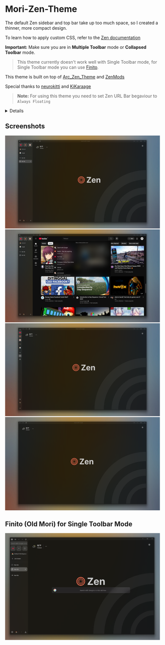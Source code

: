 # Mori-Zen-Theme

The default Zen sidebar and top bar take up too much space, so I created a thinner, more compact design.

To learn how to apply custom CSS, refer to the [Zen documentation](https://docs.zen-browser.app/guides/live-editing)

**Important:** Make sure you are in **Multiple Toolbar** mode or **Collapsed Toolbar** mode. 
 > This theme currently doesn't work well with Single Toolbar mode, for Single Toolbar mode you can use [Finito](https://github.com/ikoshura/Mori-Zen-Theme/releases/tag/v.0.9).

This theme is built on top of [Arc_Zen_Theme](https://github.com/neurokitti/Arc_Zen_Theme/tree/main) and [ZenMods](https://github.com/KiKaraage/ZenMods/tree/main/%5BSetup%5D%20Arc%20Mode%20on%20Zen)

Special thanks to [neurokitti](https://github.com/neurokitti) and [KiKaraage](https://github.com/KiKaraage)

> **Note:** For using this theme you need to set Zen URL Bar begaviour to `Always Floating`
   <details closed>
      
   > ![zenurlbar](https://github.com/user-attachments/assets/b30fa53e-eea8-4148-818e-ef902eaf7597)
  
   </details>

## Screenshots

![Screenshot 1](https://github.com/ikoshura/Mori-Zen-Theme/blob/main/Assets/Screenshot1.png)  
![Screenshot 2](https://github.com/ikoshura/Mori-Zen-Theme/blob/main/Assets/Screenshot.png)  
![Screenshot 3](https://github.com/ikoshura/Mori-Zen-Theme/blob/main/Assets/Screenshot3.png)  
![Screenshot 4](https://github.com/ikoshura/Mori-Zen-Theme/blob/main/Assets/Screenshot4.png)

## Finito (Old Mori) for Single Toolbar Mode
![Finito](https://github.com/ikoshura/Mori-Zen-Theme/blob/main/Assets/Screenshot5.png)
